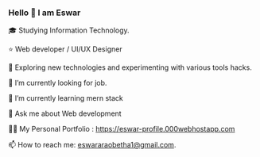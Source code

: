 ### Hello 👋 I am Eswar


🎓     Studying Information Technology.

⭐     Web developer / UI/UX Designer

🤔     Exploring new technologies and experimenting with various tools hacks.

💼     I’m currently looking for job.

🌱     I’m currently learning mern stack

💬     Ask me about Web development

👨‍💻     My Personal Portfolio : https://eswar-profile.000webhostapp.com

📫 How to reach me:  eswararaobetha1@gmail.com.

<!--
**Royal-Code-Master/Royal-Code-Master** is a ✨ _special_ ✨ repository because its `README.md` (this file) appears on your GitHub profile.

Here are some ideas to get you started:

- 🔭 I’m currently working on ...
- 🌱 I’m currently learning ...
- 👯 I’m looking to collaborate on ...
- 🤔 I’m looking for help with ...
- 💬 Ask me about ...
- 📫 How to reach me: ...
- 😄 Pronouns: ...
- ⚡ Fun fact: ...
-->
